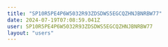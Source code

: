 ```yaml
---
title: "SP10R5PE4P6W5032R93ZDSDWS5EGCQZHNJBNRBW77"
date: 2024-07-19T07:08:59.041Z
user: SP10R5PE4P6W5032R93ZDSDWS5EGCQZHNJBNRBW77
layout: "users"
---
```

    